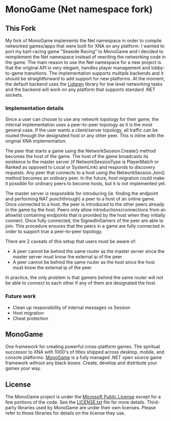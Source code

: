 # MonoGame (Net namespace fork)

## This Fork

My fork of MonoGame implements the Net namespace in order to compile networked games/apps that were built for XNA on any platform. I wanted to port my kart-racing game "Seaside Racing" to MonoGame and I decided to reimplement the Net namespace instead of rewriting the networking code in the game. The main reason to use the Net namespace for a new project is that the original API is very elegant, handles player management and lobby-to-game transitions. The implementation supports multiple backends and it should be straightforward to add support for new platforms. At the moment, the default backend uses the [Lidgren](https://github.com/lidgren/lidgren-network-gen3) library for low level networking tasks and the backend will work on any platform that supports standard .NET sockets.

### Implementation details
Since a user can choose to use any network topology for their game, the internal implementation uses a peer-to-peer topology as it is the most general case. If the user wants a client/server topology, all traffic can be routed through the designated host or any other peer. This is inline with the original XNA implementation.

The peer that starts a game using the NetworkSession.Create() method becomes the host of the game. The host of the game broadcasts its existence to the master server (if NetworkSessionType is PlayerMatch or Ranked as opposed to Local or SystemLink) and responds to discovery requests. Any peer that connects to a host using the NetworkSession.Join() method becomes an ordinary peer. In the future, host migration could make it possible for ordinary peers to become hosts, but it is not implemented yet.

The master server is responsible for introducing (ie. finding the endpoint and performing NAT punchthrough) a peer to a host of an online game. Once connected to a host, the peer is introduced to the other peers already in the game by the host. Peers only allow introductions/connections from an allowlist containing endpoints that is provided by the host when they initially connect. Once fully connected, the SignedInGamers of the peer are able to join. This procedure ensures that the peers in a game are fully connected in order to support true a peer-to-peer topology.

There are 2 caveats of this setup that users must be aware of:
* A peer cannot be behind the same router as the master server since the master server must know the external ip of the peer
* A peer cannot be behind the same router as the host since the host must know the external ip of the peer

In practice, the only problem is that gamers behind the same router will not be able to connect to each other if any of them are designated the host.

### Future work
* Clean up responsibility of internal messages vs Session
* Host migration
* Cheat protection

## MonoGame

One framework for creating powerful cross-platform games.  The spiritual successor to XNA with 1000's of titles shipped across desktop, mobile, and console platforms.  [MonoGame](http://www.monogame.net/) is a fully managed .NET open source game framework without any black boxes.  Create, develop and distribute your games your way.

## License

The MonoGame project is under the [Microsoft Public License](https://opensource.org/licenses/MS-PL) except for a few portions of the code.  See the [LICENSE.txt](LICENSE.txt) file for more details.  Third-party libraries used by MonoGame are under their own licenses.  Please refer to those libraries for details on the license they use.

